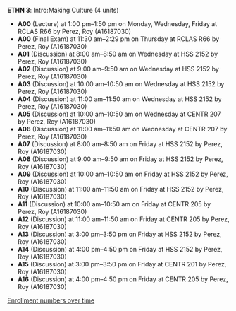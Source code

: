 **ETHN 3**: Intro:Making Culture (4 units)

- **A00** (Lecture) at 1:00 pm–1:50 pm on Monday, Wednesday, Friday at RCLAS R66 by Perez, Roy (A16187030)
- **A00** (Final Exam) at 11:30 am–2:29 pm on Thursday at RCLAS R66 by Perez, Roy (A16187030)
- **A01** (Discussion) at 8:00 am–8:50 am on Wednesday at HSS 2152 by Perez, Roy (A16187030)
- **A02** (Discussion) at 9:00 am–9:50 am on Wednesday at HSS 2152 by Perez, Roy (A16187030)
- **A03** (Discussion) at 10:00 am–10:50 am on Wednesday at HSS 2152 by Perez, Roy (A16187030)
- **A04** (Discussion) at 11:00 am–11:50 am on Wednesday at HSS 2152 by Perez, Roy (A16187030)
- **A05** (Discussion) at 10:00 am–10:50 am on Wednesday at CENTR 207 by Perez, Roy (A16187030)
- **A06** (Discussion) at 11:00 am–11:50 am on Wednesday at CENTR 207 by Perez, Roy (A16187030)
- **A07** (Discussion) at 8:00 am–8:50 am on Friday at HSS 2152 by Perez, Roy (A16187030)
- **A08** (Discussion) at 9:00 am–9:50 am on Friday at HSS 2152 by Perez, Roy (A16187030)
- **A09** (Discussion) at 10:00 am–10:50 am on Friday at HSS 2152 by Perez, Roy (A16187030)
- **A10** (Discussion) at 11:00 am–11:50 am on Friday at HSS 2152 by Perez, Roy (A16187030)
- **A11** (Discussion) at 10:00 am–10:50 am on Friday at CENTR 205 by Perez, Roy (A16187030)
- **A12** (Discussion) at 11:00 am–11:50 am on Friday at CENTR 205 by Perez, Roy (A16187030)
- **A13** (Discussion) at 3:00 pm–3:50 pm on Friday at HSS 2152 by Perez, Roy (A16187030)
- **A14** (Discussion) at 4:00 pm–4:50 pm on Friday at HSS 2152 by Perez, Roy (A16187030)
- **A15** (Discussion) at 3:00 pm–3:50 pm on Friday at CENTR 201 by Perez, Roy (A16187030)
- **A16** (Discussion) at 4:00 pm–4:50 pm on Friday at CENTR 205 by Perez, Roy (A16187030)

[Enrollment numbers over time](./ETHN3.tsv)
